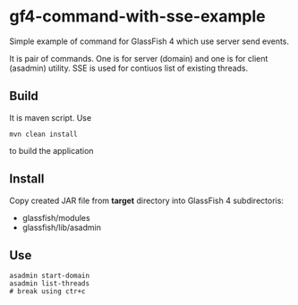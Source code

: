 gf4-command-with-sse-example
============================

Simple example of command for GlassFish 4 which use server send events. 

It is pair of commands. One is for server (domain) and one is for client (asadmin) utility. SSE is used for contiuos 
list of existing threads.

## Build

It is maven script. Use 
~~~
mvn clean install
~~~
to build the application

## Install

Copy created JAR file from __target__ directory into GlassFish 4 subdirectoris:
* glassfish/modules
* glassfish/lib/asadmin

## Use

~~~
asadmin start-domain
asadmin list-threads
# break using ctr+c
~~~

